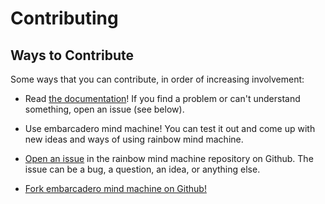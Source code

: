 # Contributing

## Ways to Contribute

Some ways that you can contribute, in order of increasing involvement:

* Read [the documentation](https://pages.charlesreid1.com/embarcadero-mind-machine)!
  If you find a problem or can't understand something, open an issue (see below).

* Use embarcadero mind machine! You can test it out and come up with new ideas
  and ways of using rainbow mind machine.

* [Open an issue](https://github.com/rainbow-mind-machine/embarcadero-mind-machine/issues/new)
  in the rainbow mind machine repository on Github. The issue can be a bug,
  a question, an idea, or anything else.

* [Fork embarcadero mind machine on
  Github!](htts://github.com/rainbow-mind-machine/embarcadero-mind-machine)

